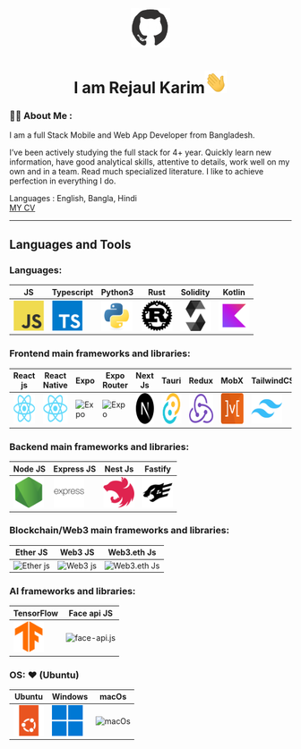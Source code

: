<div style="text-align: center">
    <img src="./image/github.gif"  height='70' width='70'/>
</div>

<h1 style="text-align:center">I am Rejaul Karim<img src='./image/hi.gif' height='40' width='40'/></h1>

### 🧑‍💻 About Me :

I am a full Stack Mobile and Web App Developer from Bangladesh.

I’ve been actively studying the full stack for 4+ year. Quickly learn new information, have good analytical skills, attentive to details, work well on my own and in a team. Read much specialized literature. I like to achieve perfection in everything I do.

Languages : English, Bangla, Hindi <br>
<a href="https://drive.google.com/file/d/1jdxb4KLk3dHWSIKE6nOR0tU0WpGVpqiT/view?usp=drive_link">MY CV</a>

---

## Languages and Tools 
<div>

### Languages:
| JS | Typescript| Python3 | Rust | Solidity | Kotlin |
|----|--------|--------|------|-----------|------|
| <img src="https://github.com/devicons/devicon/blob/master/icons/javascript/javascript-original.svg" title="JavaScript" alt="JavaScript" width="55" height="55"/> | <img src="https://github.com/devicons/devicon/blob/master/icons/typescript/typescript-original.svg" title="TyprScript" alt="TyprScript" width="55" height="55"/> | <img src="https://github.com/devicons/devicon/blob/master/icons/python/python-original.svg" title="Python"  alt="Python" width="55" height="55"/> |  <img src="https://github.com/devicons/devicon/blob/master/icons/rust/rust-original.svg" title="Solidity" alt="Solidity" width="55" height="55"/>  |  <img src="https://github.com/devicons/devicon/blob/master/icons/solidity/solidity-original.svg" title="Solidity" alt="Solidity" width="55" height="55"/> |  <img src="https://github.com/devicons/devicon/blob/master/icons/kotlin/kotlin-original.svg" title="Solidity" alt="Solidity" width="55" height="55"/>  |



### Frontend main frameworks and libraries:

| React js | React Native | Expo | Expo Router | Next Js | Tauri | Redux | MobX | TailwindCSS | Firebase |
|----------|--------------|-----|--------|----------|----------|---------|------|-------------|----------|
|  <img src="https://github.com/devicons/devicon/blob/master/icons/react/react-original.svg" title="React"  alt="React" width="55" height="55"/>|  <img src="https://github.com/devicons/devicon/blob/master/icons/react/react-original.svg" title="React Native"  alt="React Native" width="55" height="55"/>|  <img src="https://github.com/expo/expo/raw/main/.github/resources/banner.png" title="Expo" alt="Expo" width="55" height="55"/> | <img src="https://github.com/expo/expo/raw/main/.github/resources/banner.png" title="Expo" alt="Expo" width="55" height="55"/> | <img src="https://github.com/devicons/devicon/blob/master/icons/nextjs/nextjs-original.svg" title="Next js" alt="Next Js" width="55" height="55"/>|  <img src="https://github.com/devicons/devicon/blob/master/icons/tauri/tauri-original.svg" title="Tauri" alt="Tauri" width="55" height="55"/>| <img src="https://github.com/devicons/devicon/blob/master/icons/redux/redux-original.svg" title="Redux" alt="Redux" width="55" height="55"/>| <img src="https://github.com/devicons/devicon/blob/master/icons/mobx/mobx-original.svg" title="MobX" alt="MobX" width="55" height="55"/>| <img src="https://github.com/devicons/devicon/blob/master/icons/tailwindcss/tailwindcss-original.svg" title="tailwindcss" alt="tailwindcss" width="55" height="55"/>|<img src="https://github.com/devicons/devicon/blob/master/icons/firebase/firebase-original.svg" title="firebase" alt="firebase" width="55" height="55"/>|


### Backend main frameworks and libraries:

| Node JS | Express JS | Nest Js | Fastify |
|----------|----------|----------|---------|
|  <img src="https://github.com/devicons/devicon/blob/master/icons/nodejs/nodejs-original.svg" title="Node JS"  alt="Node js" width="55" height="55"/>| <img src="https://github.com/devicons/devicon/blob/master/icons/express/express-original-wordmark.svg" title="Express JS"  alt="Express js" width="55" height="55"/> | <img src="https://github.com/devicons/devicon/blob/master/icons/nestjs/nestjs-original.svg" title="Nest JS"  alt="Nest js" width="55" height="55"/> |  <img src="https://github.com/devicons/devicon/blob/master/icons/fastify/fastify-original.svg" title="Fastify"  alt="Fastify" width="55" height="55"/> | 

### Blockchain/Web3 main frameworks and libraries:

| Ether JS | Web3 JS | Web3.eth Js |
|----------|----------|------------|
|  <img src="https://seeklogo.com/images/E/ethers-logo-D5B86204D8-seeklogo.com.png" title="Ether JS"  alt="Ether js" width="55" height="55"/>|  <img src="https://github.com/web3/web3.js/blob/4.x/assets/logo/web3js.jpg" title="Web3 JS"  alt="Web3 js" width="55" height="55"/>|<img src="https://github.com/web3/web3.js/blob/4.x/assets/logo/web3js.jpg" title="Web3.eth Js"  alt="Web3.eth Js" width="55" height="55"/>


### AI frameworks and libraries:

|TensorFlow | Face api JS |
|----------|--------------|
|  <img src="https://github.com/devicons/devicon/blob/master/icons/tensorflow/tensorflow-original.svg" title="TensorFlow"  alt="TensorFlow " width="55" height="55"/> | <img src="" title="Face api JS"  alt="face-api.js" width="55" height="55"/> 


<div/>
<div>

### OS: ❤️ (Ubuntu)

| Ubuntu | Windows | macOs|
|--------|---------|-------|
|<img src="https://github.com/devicons/devicon/blob/master/icons/ubuntu/ubuntu-original.svg" title="Ubuntu" alt="Ubuntu" width="55" height="55"/>| <img src="https://github.com/devicons/devicon/blob/master/icons/windows11/windows11-original.svg" title="Windows" alt="Windows" width="55" height="55"/> | <img src="https://e7.pngegg.com/pngimages/367/371/png-clipart-macos-apple-operating-systems-macos-logo-text-logo.png" title="macOs" alt="macOs" width="55" height="55"/> |


    
</div>
